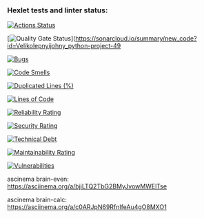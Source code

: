 ### Hexlet tests and linter status:
[![Actions Status](https://github.com/Velikolepnyijohny/python-project-49/actions/workflows/hexlet-check.yml/badge.svg)](https://github.com/Velikolepnyijohny/python-project-49/actions)

[![Quality Gate Status](https://sonarcloud.io/api/project_badges/measure?project=Velikolepnyijohny_python-project-49&metric=alert_status)](https://sonarcloud.io/summary/new_code?id=Velikolepnyijohny_python-project-49

[![Bugs](https://sonarcloud.io/api/project_badges/measure?project=Velikolepnyijohny_python-project-49&metric=bugs)](https://sonarcloud.io/summary/new_code?id=Velikolepnyijohny_python-project-49)

[![Code Smells](https://sonarcloud.io/api/project_badges/measure?project=Velikolepnyijohny_python-project-49&metric=code_smells)](https://sonarcloud.io/summary/new_code?id=Velikolepnyijohny_python-project-49)
                

[![Duplicated Lines (%)](https://sonarcloud.io/api/project_badges/measure?project=Velikolepnyijohny_python-project-49&metric=duplicated_lines_density)](https://sonarcloud.io/summary/new_code?id=Velikolepnyijohny_python-project-49)                              



[![Lines of Code](https://sonarcloud.io/api/project_badges/measure?project=Velikolepnyijohny_python-project-49&metric=ncloc)](https://sonarcloud.io/summary/new_code?id=Velikolepnyijohny_python-project-49)
                  

[![Reliability Rating](https://sonarcloud.io/api/project_badges/measure?project=Velikolepnyijohny_python-project-49&metric=reliability_rating)](https://sonarcloud.io/summary/new_code?id=Velikolepnyijohny_python-project-49)


[![Security Rating](https://sonarcloud.io/api/project_badges/measure?project=Velikolepnyijohny_python-project-49&metric=security_rating)](https://sonarcloud.io/summary/new_code?id=Velikolepnyijohny_python-project-49)


[![Technical Debt](https://sonarcloud.io/api/project_badges/measure?project=Velikolepnyijohny_python-project-49&metric=sqale_index)](https://sonarcloud.io/summary/new_code?id=Velikolepnyijohny_python-project-49)


[![Maintainability Rating](https://sonarcloud.io/api/project_badges/measure?project=Velikolepnyijohny_python-project-49&metric=sqale_rating)](https://sonarcloud.io/summary/new_code?id=Velikolepnyijohny_python-project-49)

[![Vulnerabilities](https://sonarcloud.io/api/project_badges/measure?project=Velikolepnyijohny_python-project-49&metric=vulnerabilities)](https://sonarcloud.io/summary/new_code?id=Velikolepnyijohny_python-project-49)


ascinema brain-even:
	https://asciinema.org/a/bjiLTQ2TbG2BMyJvowMWElTse


ascinema brain-calc:
	https://asciinema.org/a/c0ARJpN69RfnIfeAu4gO8MXO1
